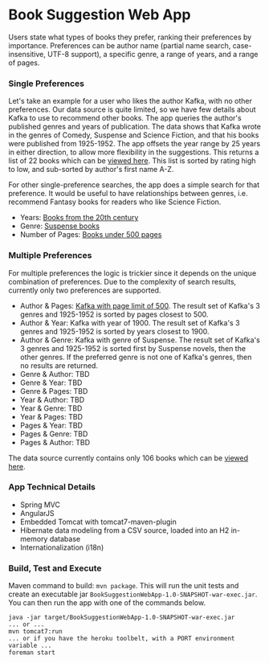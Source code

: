 # Book Suggestion Web App

Users state what types of books they prefer, ranking their preferences by importance. Preferences can be author name (partial name search, case-insensitive, UTF-8 support), a specific genre, a range of years, and a range of pages.

### Single Preferences
Let's take an example for a user who likes the author Kafka, with no other preferences. Our data source is quite limited, so we have few details about Kafka to use to recommend other books. The app queries the author's published genres and years of publication. The data shows that Kafka wrote in the genres of Comedy, Suspense and Science Fiction, and that his books were published from 1925-1952. The app offsets the year range by 25 years in either direction, to allow more flexibility in the suggestions. This returns a list of 22 books which can be [viewed here](https://book-suggestion-webapp.herokuapp.com/suggestions?preference1=Author&author=Kafka). This list is sorted by rating high to low, and sub-sorted by author's first name A-Z.

For other single-preference searches, the app does a simple search for that preference. It would be useful to have relationships between genres, i.e. recommend Fantasy books for readers who like Science Fiction. 
 * Years: [Books from the 20th century](https://book-suggestion-webapp.herokuapp.com/suggestions?preference1=Years&minYear=1900&maxYear=2000)
 * Genre: [Suspense books](https://book-suggestion-webapp.herokuapp.com/suggestions?preference1=Genre&genre=Drama)
 * Number of Pages: [Books under 500 pages](https://book-suggestion-webapp.herokuapp.com/suggestions?preference1=Pages&minPages=0&maxPages=500)

### Multiple Preferences
For multiple preferences the logic is trickier since it depends on the unique combination of preferences. Due to the complexity of search results, currently only two preferences are supported. 
 * Author & Pages: [Kafka with page limit of 500](https://book-suggestion-webapp.herokuapp.com/suggestions?preference1=Author&preference2=Pages&author=Kafka&minPages=0&maxPages=500). The result set of Kafka's 3 genres and 1925-1952 is sorted by pages closest to 500.
 * Author & Year: Kafka with year of 1900. The result set of Kafka's 3 genres and 1925-1952 is sorted by years closest to 1900.
 * Author & Genre: Kafka with genre of Suspense. The result set of Kafka's 3 genres and 1925-1952 is sorted first by Suspense novels, then the other genres. If the preferred genre is not one of Kafka's genres, then no results are returned.
 * Genre & Author: TBD 
 * Genre & Year: TBD 
 * Genre & Pages: TBD
 * Year & Author: TBD 
 * Year & Genre: TBD 
 * Year & Pages: TBD 
 * Pages & Year: TBD
 * Pages & Genre: TBD
 * Pages & Author: TBD

The data source currently contains only 106 books which can be [viewed here](https://book-suggestion-webapp.herokuapp.com/books).

### App Technical Details
  * Spring MVC
  * AngularJS
  * Embedded Tomcat with tomcat7-maven-plugin
  * Hibernate data modeling from a CSV source, loaded into an H2 in-memory database
  * Internationalization (i18n)

### Build, Test and Execute
Maven command to build: `mvn package`. This will run the unit tests and create an executable jar `BookSuggestionWebApp-1.0-SNAPSHOT-war-exec.jar`. You can then run the app with one of the commands below.
```
java -jar target/BookSuggestionWebApp-1.0-SNAPSHOT-war-exec.jar
... or ...
mvn tomcat7:run
... or if you have the heroku toolbelt, with a PORT environment variable ...
foreman start
```
